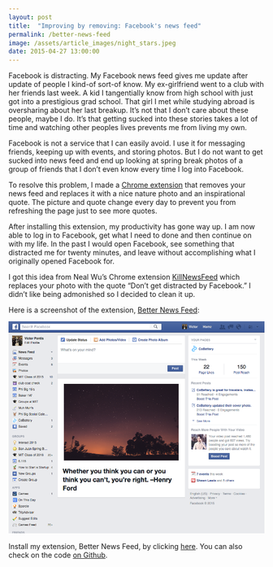 ```yaml
---
layout: post
title:  "Improving by removing: Facebook's news feed"
permalink: /better-news-feed
image: /assets/article_images/night_stars.jpeg
date: 2015-04-27 13:00:00
---
```


Facebook is distracting. My Facebook news feed gives me update after update of people I kind-of sort-of know. My ex-girlfriend went to a club with her friends last week. A kid I tangentially know from high school with just got into a prestigious grad school. That girl I met while studying abroad is oversharing about her last breakup. It’s not that I don’t care about these people, maybe I do. It’s that getting sucked into these stories takes a lot of time and watching other peoples lives prevents me from living my own.

Facebook is not a service that I can easily avoid. I use it for messaging friends, keeping up with events, and storing photos. But I do not want to get sucked into news feed and end up looking at spring break photos of a group of friends that I don’t even know every time I log into Facebook.

To resolve this problem, I made a [Chrome extension](https://chrome.google.com/webstore/detail/better-news-feed/ckkppjogapagpeimgiadengmdphhline) that removes your news feed and replaces it with a nice nature photo and an inspirational quote. The picture and quote change every day to prevent you from refreshing the page just to see more quotes.

After installing this extension, my productivity has gone way up. I am now able to log in to Facebook, get what I need to done and then continue on with my life. In the past I would open Facebook, see something that distracted me for twenty minutes, and leave without accomplishing what I originally opened Facebook for.

I got this idea from Neal Wu’s Chrome extension [KillNewsFeed](https://chrome.google.com/webstore/detail/kill-news-feed/hjobfcedfgohjkaieocljfcppjbkglfd?hl=en) which replaces your photo with the quote “Don’t get distracted by Facebook.” I didn’t like being admonished so I decided to clean it up.

Here is a screenshot of the extension, [Better News Feed](https://chrome.google.com/webstore/detail/better-news-feed/ckkppjogapagpeimgiadengmdphhline):

![Better News Feed in the wild!](/assets/article_images/facebook_covey.png)

Install my extension, Better News Feed, by clicking [here](https://chrome.google.com/webstore/detail/better-news-feed/ckkppjogapagpeimgiadengmdphhline). You can also check on the code [on Github](https://github.com/vpontis/BetterNewsFeed).